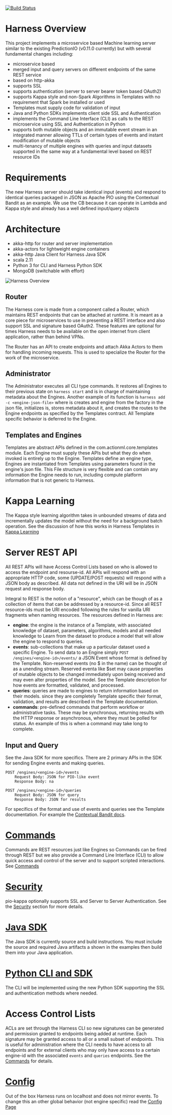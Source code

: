 [![Build Status](https://travis-ci.org/actionml/pio-kappa.svg?branch=master)](https://travis-ci.org/actionml/pio-kappa)

# Harness Overview

This project implements a microservice based Machine learning server similar to the existing PredictionIO (v0.11.0 currently) but with
several fundamental changes including:

 - microservice based
 - merged input and query servers on different endpoints of the same REST service
 - based on http-akka
 - supports SSL
 - supports authentication (server to server bearer token based OAuth2)
 - supports Kappa style and non-Spark Algorithms in Templates with no requirement that Spark be installed or used
 - Templates must supply code for validation of input
 - Java and Python SDKs implements client side SSL and Authentication
 - implements the Command Line Interface (CLI) as calls to the REST microservice using SSL and Authentication in Python
 - supports both mutable objects and an immutable event stream in an integrated manner allowing TTLs of certain types of events and instant modification of mutable objects
 - multi-tenancy of multiple engines with queries and input datasets supported in the same way at a fundamental level based on REST resource IDs
 
# Requirements

The new Harness server should take identical input (events) and respond to identical queries packaged in JSON as Apache PIO using 
the Contextual Bandit as an example. We use the CB because it can operate in Lambda and Kappa style and already has a well 
defined input/query objects

# Architecture
 
 - akka-http for router and server implementation
 - akka-actors for lightweight engine containers
 - akka-http Java Client for Harness Java SDK
 - scala 2.11
 - Python 3 for CLI and Harness Python SDK
 - MongoDB (switchable with effort)

![Harness Overview](https://docs.google.com/drawings/d/1SjMDyc16BzHmItpAZuOGIGzbMdlWceK8TM9kde1Ty94/pub?w=908&h=753)

## Router

The Harness core is made from a component called a Router, which maintains REST endpoints that can be attached at runtime. It is meant as a core piece for microservices to use in presenting a REST interface and also support SSL and signature based OAuth2. These features are optional for times Harness needs to be available on the open internet from client application, rather than behind VPNs.

The Router has an API to create endpoints and attach Akka Actors to them for handling incoming requests. This is used to specialize the Router for the work of the microservice. 

## Administrator

The Administrator executes all CLI type commands. It restores all Engines to their previous state on `harness start` and is in charge of maintaining metadata about the Engines. Another example of its function is `harness add -c <engine-json-file>` where is creates and engine from the factory in the json file, initializes is, stores metadata about it, and creates the routes to the Engine endpoints as specified by the Templates contract. All Template specific behavior is deferred to the Engine.

## Templates and Engines

Templates are abstract APIs defined in the com.actionml.core.templates module. Each Engine must supply these APIs but what they do when invoked is entirely up to the Engine. Templates define an engine type, Engines are instantiated from Templates using parameters found in the engine's json file. This File structure is very flexible and can contain any information the Engine needs to run, including compute platform information that is not generic to Harness.

# Kappa Learning

The Kappa style learning algorithm takes in unbounded streams of data and incrementally updates the model without the need for a background batch operation. See the discussion of how this works in Harness Templates in [Kappa Learning](kappa-learning.md)
 
# Server REST API

All REST APIs will have Access Control Lists based on who is allowed to access the endpoint and resourse-id. All APIs will respond with an appropriate HTTP code, some (UPDATE/POST requests) will respond with a JSON  body as described. All data not defined in the URI will be in JSON request and response body.

Integral to REST is the notion of a "resource", which can be though of as a collection of items that can be addressed by a resource-id. Since all REST resource-ids must be URI encoded following the rules for vanilla 
URI fragments when naming resources. The resources defined in Harness are:

 - **engine**: the engine is the instance of a Template, with associated knowledge of dataset, parameters, algorithms, models and all needed knowledge to Learn from the dataset to produce a model that will allow the engine to respond to queries.
 - **events**: sub-collections that make up a particular dataset used a specific Engine. To send data to an Engine simply `POST /engines/<engine-id>/events/` a JSON Event whose format is defined by the Template. Non-reserved events (no $ in the name) can be thought of as a unending stream. Reserved eventa like $set may cause properties of mutable objects to be changed immediately upon being received and may even alter properties of the model. See the Template description for how events are formatted, validated, and processed. 
 - **queries**: queries are made to engines to return information based on their models. since they are completely Template specific their format, validation, and results are described in the Template documentation.
 - **commands**: pre-defined commands that perform workflow or administrative tasks. These may be synchronous, returning results with the HTTP response or asynchronous, where they must be polled for status. An example of this is when a command may take long to complete.

## Input and Query

See the Java SDK for more specifics. There are 2 primary APIs in the SDK for sending Engine events and making queries.

    POST /engines/<engine-id>/events
        Request Body: JSON for PIO-like event
        Response Body: na
        
    POST /engines/<engine-id>/queries
        Request Body: JSON for query
        Response Body: JSON for results

For specifics of the format and use of events and queries see the Template documentation. For example the [Contextual Bandit docs](the_contextual_bandit.md).    

# [Commands](commands.md)

Commands are REST resources just like Engines so Commands can be fired through REST but we also provide a Command Line Interface (CLI) to allow quick access and control of the server and to support scripted interactions. See [Commands](commands.md)
     
# [Security](security.md)  

pio-kappa optionally supports SSL and Server to Server Authentication. See the [Security](security.md) section for more details.
    
# [Java SDK](java-sdk.md)

The Java SDK is currently source and build instructions. You must include the source and required Java artifacts a shown in the examples then build them into your Java application.

# [Python CLI and SDK](commands.md)

The CLI will be implemented using the new Python SDK supporting the SSL and authentication methods where needed. 
  
# Access Control Lists

ACLs are set through the Harness CLI so new signatures can be generated and permission granted to endpoints being added at runtime. Each signature may be granted access to all or a small subset of endpoints. This is useful for administration where the CLI needs to have access to all endpoints and for external clients who may only have access to a certain engine-id with the associated `events` and `queries` endpoints. See the [Commands](commands.md) for details.

# [Config](harness_config.md)

Out of the box Harness runs on localhost and does not mirror events. To change this an other global behavior (not engine specific) read the [Config Page](harness_config.md)
